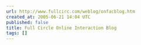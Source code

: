```yaml
---
url: http://www.fullcirc.com/weblog/onfacblog.htm
created_at: 2005-06-21 14:04 UTC
published: false
title: Full Circle Online Interaction Blog
tags: []
---
```



